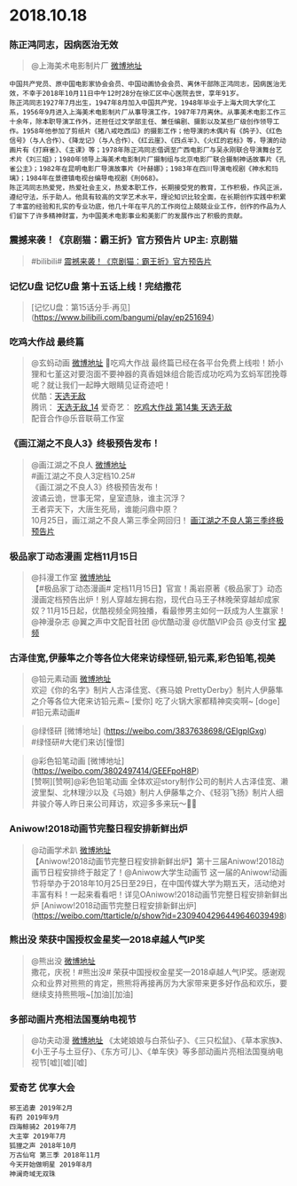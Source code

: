 # 2018.10.18
 

###  陈正鸿同志，因病医治无效
>@上海美术电影制片厂 [微博地址](https://weibo.com/1984803191/GEtsonmRa)
```
中国共产党员、原中国电影家协会会员、中国动画协会会员、离休干部陈正鸿同志，因病医治无效，不幸于2018年10月11日中午12时28分在徐汇区中心医院去世，享年91岁。
陈正鸿同志1927年7月出生，1947年8月加入中国共产党，1948年毕业于上海大同大学化工系，1956年9月进入上海美术电影制片厂从事导演工作，1987年7月离休。从事美术电影工作三十余年，除本职导演工作外，还担任过文学部主任、兼任编剧、摄影以及某些厂级创作领导工作。1958年他参加了剪纸片《猪八戒吃西瓜》的摄影工作；他导演的木偶片有《鸽子》、《红色信号》（与人合作）、《降龙记》（与人合作）、《红云崖》、《四点半》、《火红的岩标》等，导演的动画片有《打麻雀》、《主课》等；1978年陈正鸿同志借调至广西电影厂与吴永刚联合导演舞台艺术片《刘三姐》；1980年领导上海美术电影制片厂摄制组与北京电影厂联合摄制神话故事片《孔雀公主》；1982年在昆明电影厂导演故事片《叶赫娜》；1983年在四川导演电视剧《神水和玛璃》；1984年在景德镇电视台编导电视剧《刑068》。
陈正鸿同志热爱党，热爱社会主义，热爱本职工作，长期接受党的教育，工作积极，作风正派，遵纪守法，乐于助人。他具有较高的文学艺术水平，理论知识比较全面，在长期创作实践中积累了丰富的经验和扎实的专业功底，他几十年在平凡的工作岗位上兢兢业业工作，创作的作品为人们留下了许多精神财富，为中国美术电影事业和美影厂的发展作出了积极的贡献。
```

### 震撼来袭！《京剧猫：霸王折》官方预告片 UP主: 京剧猫
>#bilibili#   [震撼来袭！《京剧猫：霸王折》官方预告片](https://www.bilibili.com/video/av34076962)​​​​ 

### 记忆U盘 记忆U盘 第十五话上线！完结撒花 

>[记忆U盘：第15话分手·再见]​​​​(https://www.bilibili.com/bangumi/play/ep251694)  

### 吃鸡大作战 最终篇
> @玄蚂动画  [微博地址](https://weibo.com/1769640584/GwRz9b8U8)
>吃鸡大作战 最终篇已经在各平台免费上线啦！娇小狸和七堇这对要泡面不要神器的真香姐妹组合能否成功吃鸡为玄蚂军团挽尊呢？就让我们一起睁大眼睛见证奇迹吧！  
>优酷：[天选无敌](https://v.youku.com/v_show/id_XMzc5MDcyMDk4NA==.html?spm=a2h0j.11185381.listitem_page1.5!14~A&&s=8b600969a0ac47b39f5c)  
>腾讯： [天选无敌_14](https://v.qq.com/x/cover/jcu9az86kp7ml5t/o0762672zng.html)
>爱奇艺： [吃鸡大作战 第14集 天选无敌](https://www.iqiyi.com/v_19rqyn0h2k.html)  
>配音合作@乐音联萌工作室 ​​​​   
 
### 《画江湖之不良人3》终极预告发布！
> @画江湖之不良人  [微博地址](https://weibo.com/5213431657/GEsWLvtzk)  
>#画江湖之不良人3定档10.25#  
>《画江湖之不良人3》终极预告发布！  
>波谲云诡，世事无常，皇室遗脉，谁主沉浮？  
>王者弈天下，大唐生死局，谁能问鼎中原？  
>10月25日，画江湖之不良人第三季全网回归！ [画江湖之不良人第三季终极预告片](https://www.bilibili.com/bangumi/play/ep253295/)  


### 极品家丁动态漫画  定档11月15日
> @抖漫工作室  [微博地址](https://weibo.com/5450564235/GEsUvb1Xa)   
>【#极品家丁动态漫画# 定档11月15日】官宣！禹岩原著《极品家丁》动态漫画定档预告出炉！别人穿越左拥右抱，现代白马王子林晚荣穿越却成家奴？11月15日起，优酷视频全网独播，看最惨男主如何一跃成为人生赢家！ @神漫杂志 @翼之声中文配音社团 @优酷动漫  @优酷VIP会员 @支付宝 [视频]( https://weibo.com/tv/v/jG1hogug8?fid=1034:4296419927104978)  


###  古泽佳宽,伊藤隼之介等各位大佬来访绿怪研,铅元素,彩色铅笔,视美
> @铅元素动画  [微博地址](https://weibo.com/5754772000/GEuy4lUYV)  
>欢迎《你的名字》制片人古泽佳宽、《赛马娘 PrettyDerby》制片人伊藤隼之介等各位大佬来访铅元素~ [爱你] 吃了火锅大家都精神奕奕啊~ [doge]  
>#铅元素动画# ​​​​ 

>@绿怪研  [微博地址] (https://weibo.com/3837638698/GElgplGxg)  
>#绿怪研#大佬们来访[憧憬] ​​​​


> @彩色铅笔动画   [微博地址] (https://weibo.com/3802497414/GEEFpoH8P)  
>[赞啊][赞啊]@彩色铅笔动画 全体欢迎story制作公司的制片人古泽佳宽、濑波里梨、北林理沙以及《马娘》制片人伊藤隼之介、《轻羽飞扬》制片人细井骏介等人昨日来公司拜访，欢迎多多来玩～👏👏 ​​​​ 

### Aniwow!2018动画节完整日程安排新鲜出炉
>  @动画学术趴  [微博地址](https://weibo.com/3899327798/GEt5Wl2cr)  
>【Aniwow!2018动画节完整日程安排新鲜出炉】第十三届Aniwow!2018动画节日程安排终于敲定了！@Aniwow大学生动画节 这一届的Aniwow!动画节将举办于2018年10月25日至29日，在中国传媒大学为期五天，活动绝对丰富有料！一起来看看吧！详见OAniwow!2018动画节完整日程安排新鲜出炉 [Aniwow!2018动画节完整日程安排新鲜出炉]​​​(https://weibo.com/ttarticle/p/show?id=2309404296449646039498)  

### 熊出没  荣获中国授权金星奖—2018卓越人气IP奖
> @熊出没 [微博地址](https://weibo.com/2810479322/GEsRupAnJ)  
>撒花，庆祝！#熊出没# 荣获中国授权金星奖—2018卓越人气IP奖。感谢观众和业界对熊熊的肯定，熊熊将再接再厉为大家带来更多好作品和欢乐，要继续支持熊熊哦~[加油][加油] ​​​​ 

###  多部动画片亮相法国戛纳电视节
>@功夫动漫  [微博地址](https://weibo.com/2353195100/GErHXD1E4)
>《太姥娘娘与白茶仙子》、《三只松鼠》、《草本家族》、《小王子与土豆仔》、《东方可儿》、《单车侠》等多部动画片亮相法国戛纳电视节[嘘][嘘][嘘]






### 爱奇艺 优享大会
```
邪王追妻 2019年2月
有药 2019年9月
四海鲸骑2 2019年7月
大主宰 2019年7月
狐狸之声 2018年10月
万古仙穹 第三季 2018年11月
今天开始做明星 2019年8月 ​​​ ​​​​ 
神澜奇域无双珠 
```